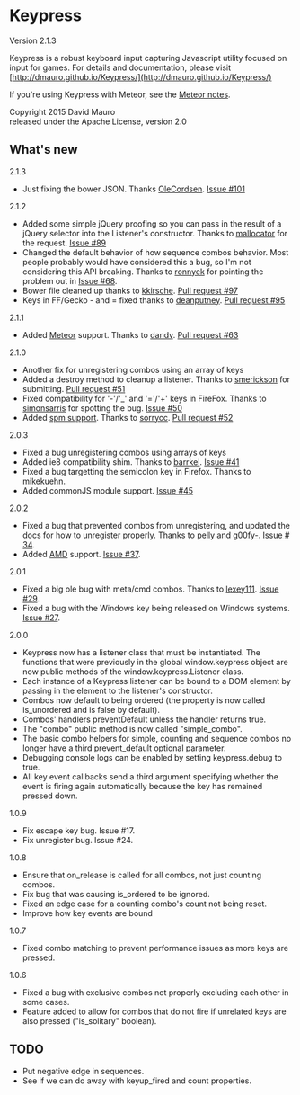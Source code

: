 Keypress
========
Version 2.1.3

Keypress is a robust keyboard input capturing Javascript utility
focused on input for games. For details and documentation, please
visit [http://dmauro.github.io/Keypress/](http://dmauro.github.io/Keypress/)

If you're using Keypress with Meteor, see the [Meteor notes](meteor/README.md).

Copyright 2015 David Mauro  
released under the Apache License, version 2.0


**What's new**
---------------
2.1.3

* Just fixing the bower JSON. Thanks [OleCordsen](https://github.com/OleCordsen). [Issue #101](https://github.com/dmauro/Keypress/issues/101)

2.1.2

* Added some simple jQuery proofing so you can pass in the result of a jQuery selector into the Listener's constructor. Thanks to [mallocator](https://github.com/mallocator) for the request. [Issue #89](https://github.com/dmauro/Keypress/issues/89)
* Changed the default behavior of how sequence combos behavior. Most people probably would have considered this a bug, so I'm not considering this API breaking. Thanks to [ronnyek](https://github.com/ronnyek) for pointing the problem out in [Issue #68](https://github.com/dmauro/Keypress/issues/68).
* Bower file cleaned up thanks to [kkirsche](https://github.com/kkirsche). [Pull request #97](https://github.com/dmauro/Keypress/pull/97)
* Keys in FF/Gecko - and = fixed thanks to [deanputney](https://github.com/deanputney). [Pull request #95](https://github.com/dmauro/Keypress/pull/95)

2.1.1

* Added [Meteor](https://www.meteor.com/) support. Thanks to [dandv](https://github.com/dandv). [Pull request #63](https://github.com/dmauro/Keypress/pull/63)

2.1.0

* Another fix for unregistering combos using an array of keys
* Added a destroy method to cleanup a listener. Thanks to [smerickson](https://github.com/smerickson) for submitting. [Pull request #51](https://github.com/dmauro/Keypress/pull/51)
* Fixed compatibility for '-'/'_' and '='/'+' keys in FireFox. Thanks to [simonsarris](https://github.com/simonsarris) for spotting the bug. [Issue #50](https://github.com/dmauro/Keypress/issues/50)
* Added [spm support](http://spmjs.io/package/keypress). Thanks to [sorrycc](https://github.com/sorrycc). [Pull request #52](https://github.com/dmauro/Keypress/pull/52)

2.0.3

* Fixed a bug unregistering combos using arrays of keys
* Added ie8 compatibility shim. Thanks to [barrkel](https://github.com/barrkel). [Issue #41](https://github.com/dmauro/Keypress/issues/41)
* Fixed a bug targetting the semicolon key in Firefox. Thanks to [mikekuehn](https://github.com/mikekuehn).
* Added commonJS module support. [Issue #45](https://github.com/dmauro/Keypress/issues/45)

2.0.2

* Fixed a bug that prevented combos from unregistering, and updated the docs for how to unregister properly. Thanks to [pelly](https://github.com/pelly) and [g00fy-](https://github.com/g00fy-). [Issue # 34](https://github.com/dmauro/Keypress/issues/34).
* Added [AMD](http://requirejs.org/docs/whyamd.html) support. [Issue #37](https://github.com/dmauro/Keypress/issues/37).

2.0.1

* Fixed a big ole bug with meta/cmd combos. Thanks to [lexey111](https://github.com/lexey111). [Issue #29](https://github.com/dmauro/Keypress/issues/29).
* Fixed a bug with the Windows key being released on Windows systems. [Issue #27](https://github.com/dmauro/Keypress/issues/27).

2.0.0

* Keypress now has a listener class that must be instantiated. The functions that were previously in the global window.keypress object are now public methods of the window.keypress.Listener class.
* Each instance of a Keypress listener can be bound to a DOM element by passing in the element to the listener's constructor.
* Combos now default to being ordered (the property is now called is_unordered and is false by default).
* Combos' handlers preventDefault unless the handler returns true.
* The "combo" public method is now called "simple_combo".
* The basic combo helpers for simple, counting and sequence combos no longer have a third prevent_default optional parameter.
* Debugging console logs can be enabled by setting keypress.debug to true.
* All key event callbacks send a third argument specifying whether the event is firing again automatically because the key has remained pressed down.

1.0.9

* Fix escape key bug. Issue #17.
* Fix unregister bug. Issue #24.

1.0.8

* Ensure that on_release is called for all combos, not just counting combos.
* Fix bug that was causing is_ordered to be ignored.
* Fixed an edge case for a counting combo's count not being reset.
* Improve how key events are bound

1.0.7

* Fixed combo matching to prevent performance issues as more keys are pressed.

1.0.6

* Fixed a bug with exclusive combos not properly excluding each other in some cases.
* Feature added to allow for combos that do not fire if unrelated keys are also pressed ("is_solitary" boolean).



TODO
----

* Put negative edge in sequences.
* See if we can do away with keyup_fired and count properties.
